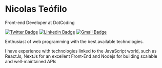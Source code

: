 # Nicolas Teófilo

Front-end Developer at DotCoding

[![Twitter Badge](https://img.shields.io/badge/-@onicolateofilo-06092B?style=flat-square&labelColor=06092B&logo=twitter&logoColor=white&link=https://twitter.com/onicolateofilo)](https://twitter.com/onicolateofilo) 
[![Linkedin Badge](https://img.shields.io/badge/-Nicolas%20Teófilo-06092B?style=flat-square&logo=Linkedin&logoColor=white&link=https://www.linkedin.com/in/nicolasteofilo/)](https://www.linkedin.com/in/nicolasteofilo/) 
[![Gmail Badge](https://img.shields.io/badge/-contato.nicolasteofilo@gmail.com-06092B?style=flat-square&logo=Gmail&logoColor=white&link=mailto:contato.nicolasteofilo@gmail.com)](mailto:contato.nicolasteofilo@gmail.com)

Enthusiast of web programming with the best available technologies.

I have experience with technologies linked to the JavaScript world, such as ReactJs, NextJs for an excellent Front-End and Nodejs for building scalable and well-maintained APIs
